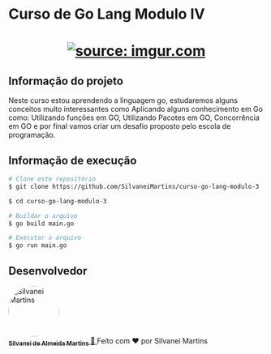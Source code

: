 
# Curso de Go Lang Modulo IV

<h1 align="center">
    <a href="https://imgur.com/2Lm9HNT"><img src="https://i.imgur.com/2Lm9HNT.png" title="source: imgur.com" /></a>
    <br />
</h1>

## Informação do projeto

Neste curso estou aprendendo a linguagem go, estudaremos alguns conceitos muito interessantes como Aplicando alguns conhecimento em Go como: Utilizando funções em GO, Utilizando Pacotes em GO, Concorrência em GO e por final vamos criar um desafio proposto pelo escola de programação.


## Informação de execução

```bash
# Clone este repositório
$ git clone https://github.com/SilvaneiMartins/curso-go-lang-modulo-3

$ cd curso-go-lang-modulo-3

# Buildar o arquivo
$ go build main.go

# Executar o arquivo
$ go run main.go
```

## Desenvolvedor

<a href="https://github.com/SilvaneiMartins">
    <img
        style="border-radius:50%"
        src="https://github.com/SilvaneiMartins.png"
        width="100px;"
        alt="Silvanei Martins"
    />
    <br />
    <sub>
        <b>Silvanei de Almeida Martins</b>
    </sub>
</a>
     <a href="https://github.com/SilvaneiMartins" title="Silvanei martins" >
    🚀
 </a>
Feito com ❤️ por Silvanei Martins
